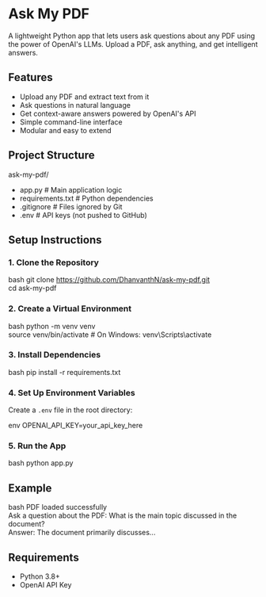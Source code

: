 
# Ask My PDF

A lightweight Python app that lets users ask questions about any PDF using the power of OpenAI's LLMs. Upload a PDF, ask anything, and get intelligent answers.

## Features

- Upload any PDF and extract text from it  
- Ask questions in natural language  
- Get context-aware answers powered by OpenAI's API  
- Simple command-line interface  
- Modular and easy to extend  

## Project Structure



ask-my-pdf/
- app.py              # Main application logic
-  requirements.txt    # Python dependencies
- .gitignore          # Files ignored by Git
- .env                # API keys (not pushed to GitHub)



## Setup Instructions

### 1. Clone the Repository

bash
git clone https://github.com/DhanvanthN/ask-my-pdf.git  
cd ask-my-pdf  


### 2. Create a Virtual Environment

bash
python -m venv venv  
source venv/bin/activate    # On Windows: venv\Scripts\activate  


### 3. Install Dependencies

bash
pip install -r requirements.txt  


### 4. Set Up Environment Variables

Create a `.env` file in the root directory:

env
OPENAI_API_KEY=your_api_key_here


### 5. Run the App

bash
python app.py  


## Example

bash
PDF loaded successfully  
Ask a question about the PDF: What is the main topic discussed in the document?  
Answer: The document primarily discusses...  


## Requirements

* Python 3.8+
* OpenAI API Key


